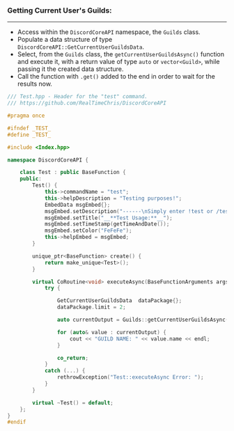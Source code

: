 ### **Getting Current User's Guilds:**
---
- Access within the `DiscordCoreAPI` namespace, the `Guilds` class.
- Populate a data structure of type `DiscordCoreAPI::GetCurrentUserGuildsData`.
- Select, from the `Guilds` class, the `getCurrentUserGuildsAsync()` function and execute it, with a return value of type `auto` or `vector<Guild>`, while passing it the created data structure.
- Call the function with `.get()` added to the end in order to wait for the results now.

```cpp
/// Test.hpp - Header for the "test" command.
/// https://github.com/RealTimeChris/DiscordCoreAPI

#pragma once

#ifndef _TEST_
#define _TEST_

#include <Index.hpp>

namespace DiscordCoreAPI {

	class Test : public BaseFunction {
	public:
		Test() {
			this->commandName = "test";
			this->helpDescription = "Testing purposes!";
			EmbedData msgEmbed{};
			msgEmbed.setDescription("------\nSimply enter !test or /test!\n------");
			msgEmbed.setTitle("__**Test Usage:**__");
			msgEmbed.setTimeStamp(getTimeAndDate());
			msgEmbed.setColor("FeFeFe");
			this->helpEmbed = msgEmbed;
		}

		unique_ptr<BaseFunction> create() {
			return make_unique<Test>();
		}

		virtual CoRoutine<void> executeAsync(BaseFunctionArguments args) {
			try {

				GetCurrentUserGuildsData  dataPackage{};
				dataPackage.limit = 2;

				auto currentOutput = Guilds::getCurrentUserGuildsAsync(dataPackage).get();

				for (auto& value : currentOutput) {
					cout << "GUILD NAME: " << value.name << endl;
				}

				co_return;
			}
			catch (...) {
				rethrowException("Test::executeAsync Error: ");
			}
		}

		virtual ~Test() = default;
	};
}
#endif

```
